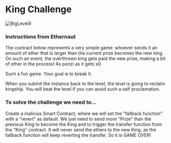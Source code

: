 # King Challenge

![BigLevel9](https://user-images.githubusercontent.com/102038261/199809453-43ed28bd-0dcd-4d99-ad7f-9ab65635824e.svg)

<h3> Instructions from Ethernaut</h3>

<p>The contract below represents a very simple game: whoever sends it an amount of ether that is larger than the current prize becomes the new king. On such an event, the overthrown king gets paid the new prize, making a bit of ether in the process! As ponzi as it gets xD

Such a fun game. Your goal is to break it.

When you submit the instance back to the level, the level is going to reclaim kingship. You will beat the level if you can avoid such a self proclamation.</p>

<h3>To solve the challenge we need to... </h3>

<p>Create a malicius Smart Contract, where we will set the "fallback function" with a "revert" as default. We just need to send more "Prize" than the previous King to become the King and to trigger the transfer function from the "King" contract. It will never send the ethers to the new King, as the fallback function will keep reverting the transfer. So it is GAME OVER!</p>
